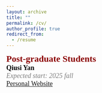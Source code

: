 ```yaml
---
layout: archive
title: ""
permalink: /cv/
author_profile: true
redirect_from:
  - /resume
---
```

<font color=DarkRed size=5 face="微软雅黑"><b>Post-graduate Students</b></font>
<br>
<font color=Black size=4 face="微软雅黑"><b>Qiusi Yan</b>
<br>
<font color=Gray size=4 face="calibri"><i>Expected start: 2025 fall</i></font>
<br>
<font color=DarkBlue size=4 face="calibri"><a href="https://github.com/PULSELABUST/qiusiyan.github.io">Personal Website</a></font>


